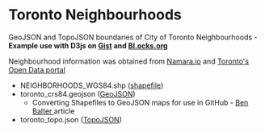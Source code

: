 # Toronto Neighbourhoods
GeoJSON and TopoJSON boundaries of City of Toronto Neighbourhoods - 
**Example use with D3js on [Gist](https://gist.github.com/jasonicarter/639c7f839c9c6e8c02a8eea9ac4bd1b0) and [Bl.ocks.org](http://bl.ocks.org/jasonicarter/639c7f839c9c6e8c02a8eea9ac4bd1b0)**

Neighbourhood information was obtained from [Namara.io](https://namara.io/#/data_sets/bada58de-25d0-4cd1-a686-92bd231786bd) and [Toronto's Open Data portal](http://www1.toronto.ca/wps/portal/contentonly?vgnextoid=04b489fe9c18b210VgnVCM1000003dd60f89RCRD&vgnextchannel=75d6e03bb8d1e310VgnVCM10000071d60f89RCRD)

* NEIGHBORHOODS_WGS84.shp ([shapefile](https://en.wikipedia.org/wiki/Shapefile))
* toronto_crs84.geojson ([GeoJSON](http://geojson.org/))
  * Converting Shapefiles to GeoJSON maps for use in GitHub - [Ben Balter ](http://ben.balter.com/2013/06/26/how-to-convert-shapefiles-to-geojson-for-use-on-github/) article
* toronto_topo.json ([TopoJSON](https://github.com/mbostock/topojson]))
